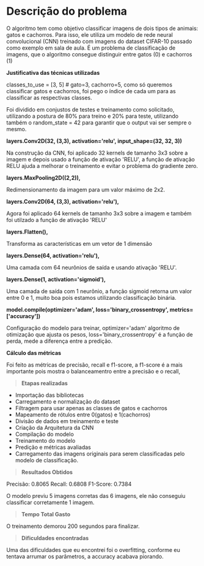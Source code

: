 # Descrição do problema

  O algoritmo tem como objetivo classificar imagens de dois tipos de animais: gatos e cachorros. Para isso, ele utiliza um modelo de rede neural convolucional (CNN) treinado com imagens do dataset CIFAR-10 passado como exemplo em sala de aula. É um problema de classificação de imagens, que o algoritmo consegue distinguir entre gatos (0) e cachorros (1)

**Justificativa das técnicas utilizadas**

classes_to_use = [3, 5]  # gato=3, cachorro=5, como só queremos classificar gatos e cachorros, foi pego o índice de cada um para as classificar as respectivas classes.

Foi dividido em conjustos de testes e treinamento como solicitado, utilizando a postura de 80% para treino e 20% para teste, utilizando também o random_state = 42 para garantir que o output vai ser sempre o mesmo.

**layers.Conv2D(32, (3,3), activation='relu', input_shape=(32, 32, 3))**

Na construção da CNN, foi aplicado 32 kernels de tamanho 3x3 sobre a imagem e depois usado a função de ativação 'RELU', a função de ativação RELU ajuda a melhorar o treinamento e evitar o problema do gradiente zero.


**layers.MaxPooling2D((2,2)),**

Redimensionamento da imagem para um valor máximo de 2x2.

**layers.Conv2D(64, (3,3), activation='relu'),**

Agora foi aplicado 64 kernels de tamanho 3x3 sobre a imagem e também foi utilzado a função de ativação 'RELU'

**layers.Flatten(),**

Transforma as características em um vetor de 1 dimensão

**layers.Dense(64, activation='relu'),**

Uma camada com 64 neurônios de saída e usando ativação 'RELU'.

**layers.Dense(1, activation='sigmoid'),**

Uma camada de saída com 1 neurônio, a função sigmoid retorna um valor entre 0 e 1, muito boa pois estamos utilizando classificação binária.

**model.compile(optimizer='adam',
              loss='binary_crossentropy',
              metrics=['accuracy'])**

Configuração do modelo para treinar, optimizer='adam' algoritmo de otimização que ajusta os pesos, loss='binary_crossentropy' é a função de perda, mede a diferença entre a predição.

**Cálculo das métricas**

Foi feito as métricas de precisão, recall e f1-score, a f1-score é a mais importante pois mostra o balanceamentro entre a precisão e o recall,

> **Etapas realizadas**

- Importação das bibliotecas
- Carregamento e normalização do dataset
- Filtragem para usar apenas as classes de gatos e cachorros
- Mapeamento de rótulos entre 0(gatos) e 1(cachorros)
- Divisão de dados em treinamento e teste
- Criação da Arquitetura da CNN
- Compilação do modelo
- Treinamento do modelo
- Predição e métricas avaliadas
- Carregamento das imagens originais para serem classificadas pelo modelo de classificação.

> **Resultados Obtidos**

Precisão: 0.8065
Recall: 0.6808
F1-Score: 0.7384

O modelo previu 5 imagens corretas das 6 imagens, ele não conseguiu classificar corretamente 1 imagem.

> **Tempo Total Gasto**

O treinamento demorou 200 segundos para finalizar.

> **Dificuldades encontradas**

Uma das dificuldades que eu encontrei foi o overfitting, conforme eu tentava arrumar os parâmetros, a accuracy acabava piorando.
